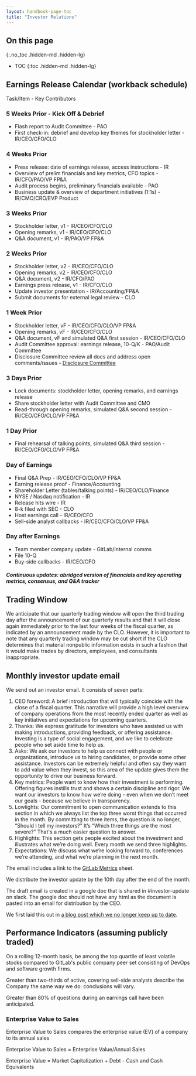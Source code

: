 ```yaml
--- 
layout: handbook-page-toc
title: "Investor Relations"
---
```


## On this page
{:.no_toc .hidden-md .hidden-lg}

- TOC
{:toc .hidden-md .hidden-lg}

## Earnings Release Calendar (workback schedule)

Task/Item - Key Contributors

### 5 Weeks Prior - Kick Off & Debrief	
* Flash report to Audit Committee - PAO
* First check-in: debrief and develop key themes for stockholder letter - IR/CEO/CFO/CLO

### 4 Weeks Prior	
* Press release: date of earnings release, access instructions - IR
* Overview of prelim financials and key metrics, CFO topics	- IR/CFO/PAO/VP FP&A
* Audit process begins, preliminary financials available - PAO
* Business update & overview of department initiatives (1:1s) - IR/CMO/CRO/EVP Product

### 3 Weeks Prior	
* Stockholder letter, v1 - IR/CEO/CFO/CLO
* Opening remarks, v1	- IR/CEO/CFO/CLO
* Q&A document, v1 - IR/PAO/VP FP&A

### 2 Weeks Prior	
* Stockholder letter, v2 - IR/CEO/CFO/CLO
* Opening remarks, v2 - IR/CEO/CFO/CLO
* Q&A document, v2 - IR/CFO/PAO
* Earnings press release, v1 - IR/CFO/CLO
* Update investor presentation - IR/Accounting/FP&A
* Submit documents for external legal review - CLO

### 1 Week Prior	
* Stockholder letter, vF - IR/CEO/CFO/CLO/VP FP&A
* Opening remarks, vF - IR/CEO/CFO/CLO
* Q&A document, vF and simulated Q&A first session - IR/CEO/CFO/CLO
* Audit Committee approval: earnings release, 10-Q/K - PAO/Audit Committee
* Disclosure Committee review all docs and address open comments/issues - [Disclosure Committee](/handbook/internal-audit/sarbanes-oxley/#disclosure-committee-charter)

### 3 Days Prior	
* Lock documents: stockholder letter, opening remarks, and earnings release	
* Share stockholder letter with Audit Committee and CMO  
* Read-through opening remarks, simulated Q&A second session - IR/CEO/CFO/CLO/VP FP&A

### 1 Day Prior	
* Final rehearsal of talking points, simulated Q&A third session - IR/CEO/CFO/CLO/VP FP&A

### Day of Earnings	
* Final Q&A Prep - IR/CEO/CFO/CLO/VP FP&A
* Earning release proof	- Finance/Accounting
* Shareholder Letter (tables/talking points) - IR/CEO/CLO/Finance
* NYSE / Nasdaq notification - IR
* Release hits wire	- IR
* 8-k filed with SEC - CLO
* Host earnings call - IR/CEO/CFO
* Sell-side analyst callbacks	- IR/CEO/CFO/CLO/VP FP&A

### Day after Earnings	
* Team member company update - GitLab/Internal comms
* File 10-Q
* Buy-side callbacks - IR/CEO/CFO

##### Continuous updates: abridged version of financials and key operating metrics, consensus, and Q&A tracker 

## Trading Window

We anticipate that our quarterly trading window will open the third trading day after the announcement of our quarterly results and that it will close again immediately prior to the last four weeks of the fiscal quarter, as indicated by an announcement made by the CLO. However, it is important to note that any quarterly trading window may be cut short if the CLO determines that material nonpublic information exists in such a fashion that it would make trades by directors, employees, and consultants inappropriate.

## Monthly investor update email

We send out an investor email. It consists of seven parts:

1. CEO foreword: A brief introduction that will typically coincide with the close of a fiscal quarter. This narrative will provide a high level overview of company operations from the most recently ended quarter as well as key initiatives and expectations for upcoming quarters.
1. Thanks: We express gratitude for investors who have assisted us with making introductions, providing feedback, or offering assistance. Investing is a type of social engagement, and we like to celebrate people who set aside time to help us.
1. Asks: We ask our investors to help us connect with people or organizations, introduce us to hiring candidates, or provide some other assistance. Investors can be extremely helpful and often say they want to add value when they invest, so this area of the update gives them the opportunity to drive our business forward.
1. Key metrics: People want to know how their investment is performing. Offering figures instills trust and shows a certain discipline and rigor. We want our investors to know how we’re doing - even when we don’t meet our goals - because we believe in transparency.
1. Lowlights: Our commitment to open communication extends to this section in which we always list the top three worst things that occurred in the month. By committing to three items, the question is no longer, “Should I tell my investors?” It’s “Which three things are the most severe?” That's a much easier question to answer.
1. Highlights: This section gets people excited about the investment and illustrates what we’re doing well. Every month we send three highlights.
1. Expectations: We discuss what we’re looking forward to, conferences we’re attending, and what we’re planning in the next month.

The email includes a link to the [GitLab Metrics](/handbook/business-ops/data-team/kpi-index/#gitlab-metrics) sheet.

We distribute the investor update by the 10th day after the end of the month. 

The draft email is created in a google doc that is shared in #investor-update on slack. The google doc should not have any html as the document is pasted into an email for distribution by the CEO. 

We first laid this out in [a blog post which we no longer keep up to date](/blog/2018/10/17/how-we-keep-investors-in-the-loop/).

## Performance Indicators (assuming publicly traded)

On a rolling 12-month basis, be among the top quartile of least volatile stocks compared to GitLab's public company peer set consisting of DevOps and software growth firms.

Greater than two-thirds of active, covering sell-side analysts describe the Company the same way we do: conclusions will vary.

Greater than 80% of questions during an earnings call have been anticipated.

### Enterprise Value to Sales
Enterprise Value to Sales compares the enterprise value (EV) of a company to its annual sales

Enterprise Value to Sales = Enterprise Value/Annual Sales

Enterprise Value = Market Capitalization + Debt - Cash and Cash Equivalents
